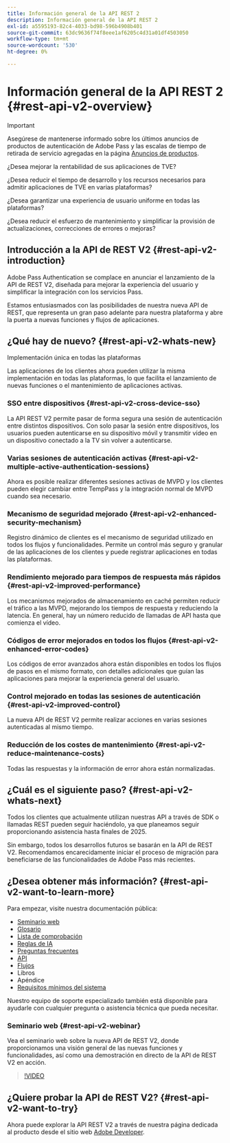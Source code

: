 ```yaml
---
title: Información general de la API REST 2
description: Información general de la API REST 2
exl-id: a5595193-82c4-4033-bd98-596b4908b401
source-git-commit: 63dc9636f74f8eee1af6205c4d31a01df4503050
workflow-type: tm+mt
source-wordcount: '530'
ht-degree: 0%

---
```


# Información general de la API REST 2 {#rest-api-v2-overview}

>[!IMPORTANT]
>
> Asegúrese de mantenerse informado sobre los últimos anuncios de productos de autenticación de Adobe Pass y las escalas de tiempo de retirada de servicio agregadas en la página [Anuncios de productos](/help/authentication/product-announcements.md).

¿Desea mejorar la rentabilidad de sus aplicaciones de TVE?

¿Desea reducir el tiempo de desarrollo y los recursos necesarios para admitir aplicaciones de TVE en varias plataformas?

¿Desea garantizar una experiencia de usuario uniforme en todas las plataformas?

¿Desea reducir el esfuerzo de mantenimiento y simplificar la provisión de actualizaciones, correcciones de errores o mejoras?

## Introducción a la API de REST V2 {#rest-api-v2-introduction}

Adobe Pass Authentication se complace en anunciar el lanzamiento de la API de REST V2, diseñada para mejorar la experiencia del usuario y simplificar la integración con los servicios Pass.

Estamos entusiasmados con las posibilidades de nuestra nueva API de REST, que representa un gran paso adelante para nuestra plataforma y abre la puerta a nuevas funciones y flujos de aplicaciones.

## ¿Qué hay de nuevo? {#rest-api-v2-whats-new}

Implementación única en todas las plataformas

Las aplicaciones de los clientes ahora pueden utilizar la misma implementación en todas las plataformas, lo que facilita el lanzamiento de nuevas funciones o el mantenimiento de aplicaciones activas.

### SSO entre dispositivos {#rest-api-v2-cross-device-sso}

La API REST V2 permite pasar de forma segura una sesión de autenticación entre distintos dispositivos. Con solo pasar la sesión entre dispositivos, los usuarios pueden autenticarse en su dispositivo móvil y transmitir vídeo en un dispositivo conectado a la TV sin volver a autenticarse.

### Varias sesiones de autenticación activas {#rest-api-v2-multiple-active-authentication-sessions}

Ahora es posible realizar diferentes sesiones activas de MVPD y los clientes pueden elegir cambiar entre TempPass y la integración normal de MVPD cuando sea necesario.

### Mecanismo de seguridad mejorado {#rest-api-v2-enhanced-security-mechanism}

Registro dinámico de clientes es el mecanismo de seguridad utilizado en todos los flujos y funcionalidades. Permite un control más seguro y granular de las aplicaciones de los clientes y puede registrar aplicaciones en todas las plataformas.

### Rendimiento mejorado para tiempos de respuesta más rápidos {#rest-api-v2-improved-performance}

Los mecanismos mejorados de almacenamiento en caché permiten reducir el tráfico a las MVPD, mejorando los tiempos de respuesta y reduciendo la latencia. En general, hay un número reducido de llamadas de API hasta que comienza el vídeo.

### Códigos de error mejorados en todos los flujos {#rest-api-v2-enhanced-error-codes}

Los códigos de error avanzados ahora están disponibles en todos los flujos de pasos en el mismo formato, con detalles adicionales que guían las aplicaciones para mejorar la experiencia general del usuario.

### Control mejorado en todas las sesiones de autenticación {#rest-api-v2-improved-control}

La nueva API de REST V2 permite realizar acciones en varias sesiones autenticadas al mismo tiempo.

### Reducción de los costes de mantenimiento {#rest-api-v2-reduce-maintenance-costs}

Todas las respuestas y la información de error ahora están normalizadas.

## ¿Cuál es el siguiente paso? {#rest-api-v2-whats-next}

Todos los clientes que actualmente utilizan nuestras API a través de SDK o llamadas REST pueden seguir haciéndolo, ya que planeamos seguir proporcionando asistencia hasta finales de 2025.

Sin embargo, todos los desarrollos futuros se basarán en la API de REST V2. Recomendamos encarecidamente iniciar el proceso de migración para beneficiarse de las funcionalidades de Adobe Pass más recientes.

## ¿Desea obtener más información? {#rest-api-v2-want-to-learn-more}

Para empezar, visite nuestra documentación pública:

- [Seminario web](#rest-api-v2-webinar)
- [Glosario](rest-api-v2-glossary.md)
- [Lista de comprobación](rest-api-v2-checklist.md)
- [Reglas de IA](rest-api-v2-ai-rules.md)
- [Preguntas frecuentes](rest-api-v2-faqs.md)
- [API](apis/rest-api-v2-apis-overview.md)
- [Flujos](flows/rest-api-v2-flows-overview.md)
- Libros
- Apéndice
- [Requisitos mínimos del sistema](/help/authentication/integration-guide-programmers/minimum-system-requirements.md)

Nuestro equipo de soporte especializado también está disponible para ayudarle con cualquier pregunta o asistencia técnica que pueda necesitar.

### Seminario web {#rest-api-v2-webinar}

Vea el seminario web sobre la nueva API de REST V2, donde proporcionamos una visión general de las nuevas funciones y funcionalidades, así como una demostración en directo de la API de REST V2 en acción.

>[!VIDEO](https://video.tv.adobe.com/v/3457461/?quality=12&learn=on)

## ¿Quiere probar la API de REST V2? {#rest-api-v2-want-to-try}

Ahora puede explorar la API REST V2 a través de nuestra página dedicada al producto desde el sitio web [Adobe Developer](https://developer.adobe.com/adobe-pass/).
